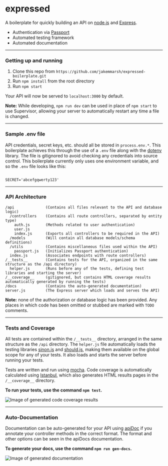expressed
=========

A boilerplate for quickly building an API on [node.js](https://nodejs.org/) and [Express](http://expressjs.com/). 

- Authentication via [Passport](http://passportjs.org/)
- Automated testing framework
- Automated documentation

---

### Getting up and running

1. Clone this repo from `https://github.com/jakemmarsh/expressed-boilerplate.git`
2. Run `npm install` from the root directory
3. Run `npm start`

Your API will now be served to `localhost:3000` by default.

**Note:** While developing, `npm run dev` can be used in place of `npm start` to use Supervisor, allowing your server to automatically restart any time a file is changed.

---

### Sample .env file

API credentials, secret keys, etc. should all be stored in `process.env.*`. This boilerplate achieves this through the use of a `.env` file along with the [dotenv](https://github.com/bkeepers/dotenv) library. The file is gitignored to avoid checking any credentials into source control. This boilerplate currently only uses one environment variable, and so the `.env` file looks like this:

```

SECRET='abcefgqwerty123'

```

---

### API Architecture


```
/api              (Contains all files relevant to the API and database logic)
  /controllers    (Contains all route controllers, separated by entity type)
    auth.js       (Methods related to user authentication)
    user.js
    index.js      (Exports all controllers to be required in the API)
  /models         (Will contain all database models/schema definitions)
  /utils          (Contains miscellaneous files used within the API)
    passport.js   (Initializes Passport authentication)
  index.js        (Associates endpoints with route controllers)
/__tests__        (Contains tests for the API, organized in the same structure as the /api directory)
  helper.js       (Runs before any of the tests, defining test libraries and starting the server)
/__coverage__     (gitignored, but contains HTML coverage results automatically generated by running the tests)
/docs             (Contains the auto-generated documentation)
server.js         (The Express server which loads and serves the API)
```

**Note:** none of the authorization or database logic has been provided. Any places in which code has been omitted or stubbed are marked with `TODO` comments.

---

### Tests and Coverage

All tests are contained within the `/__tests__` directory, arranged in the same structure as the `/api` directory. The `helper.js` file automatically loads the testing libraries [sinon.js](http://sinonjs.org/) and [should.js](https://shouldjs.github.io/), making them available on the global scope for any of your tests. It also loads and starts the server before running your tests.

Tests are written and run using [mocha](https://mochajs.org/). Code coverage is automatically calculated using [Istanbul](https://github.com/gotwarlost/istanbul), which also generates HTML results pages in the `/__coverage__` directory.

**To run your tests, use the command `npm test`.**

![Image of generated code coverage results](https://raw.githubusercontent.com/jakemmarsh/expressed-boilerplate/master/coverage.png)

---

### Auto-Documentation

Documentation can be auto-generated for your API using [apiDoc](http://apidocjs.com/) if you annotate your controller methods in the correct format. The format and other options can be seen in the apiDocs documentation.

**To generate your docs, use the command `npm run gen-docs`.**

![Image of generated documentation](https://raw.githubusercontent.com/jakemmarsh/expressed-boilerplate/master/docs.png)
